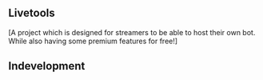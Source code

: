 ## Livetools

[A project which is designed for streamers to be able to host their own bot. While also having some premium features for free!]

## Indevelopment
